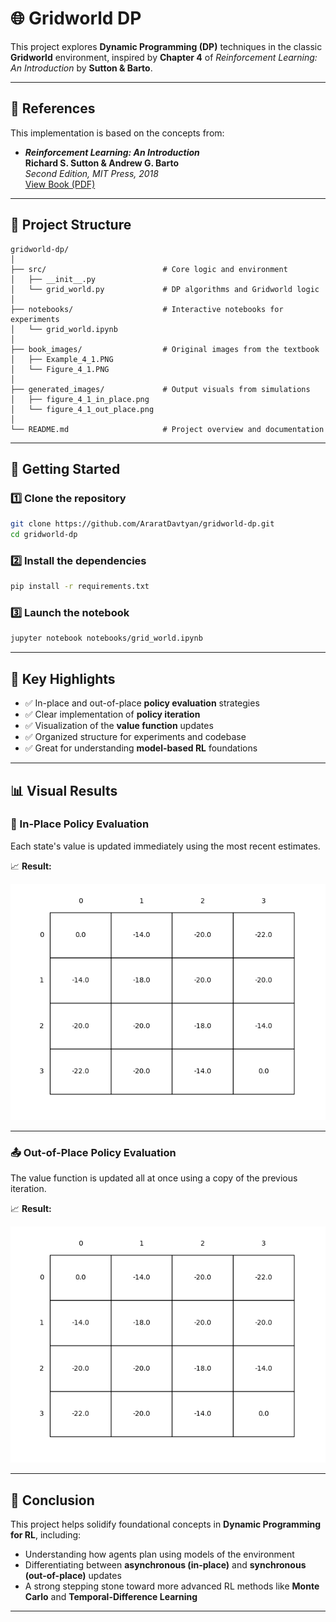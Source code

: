 
# 🌐 Gridworld DP

This project explores **Dynamic Programming (DP)** techniques in the classic **Gridworld** environment, inspired by **Chapter 4** of _Reinforcement Learning: An Introduction_ by **Sutton & Barto**.

---

## 📖 References

This implementation is based on the concepts from:

- **_Reinforcement Learning: An Introduction_**  
  **Richard S. Sutton & Andrew G. Barto**  
  _Second Edition, MIT Press, 2018_  
  [View Book (PDF)](https://www.andrew.cmu.edu/course/10-703/textbook/BartoSutton.pdf)

---

## 📁 Project Structure

```
gridworld-dp/
│
├── src/                          # Core logic and environment
│   ├── __init__.py
│   └── grid_world.py             # DP algorithms and Gridworld logic
│
├── notebooks/                    # Interactive notebooks for experiments
│   └── grid_world.ipynb
│
├── book_images/                  # Original images from the textbook
│   ├── Example_4_1.PNG
│   └── Figure_4_1.PNG
│
├── generated_images/             # Output visuals from simulations
│   ├── figure_4_1_in_place.png
│   └── figure_4_1_out_place.png
│
└── README.md                     # Project overview and documentation
```

---

## 🚀 Getting Started

### 1️⃣ Clone the repository

```bash
git clone https://github.com/AraratDavtyan/gridworld-dp.git
cd gridworld-dp
```

### 2️⃣ Install the dependencies

```bash
pip install -r requirements.txt
```

### 3️⃣ Launch the notebook

```bash
jupyter notebook notebooks/grid_world.ipynb
```

---

## 🧠 Key Highlights

- ✅ In-place and out-of-place **policy evaluation** strategies
- ✅ Clear implementation of **policy iteration**
- ✅ Visualization of the **value function** updates
- ✅ Organized structure for experiments and codebase
- ✅ Great for understanding **model-based RL** foundations

---

## 📊 Visual Results

### 🔁 In-Place Policy Evaluation

Each state's value is updated immediately using the most recent estimates.

📈 **Result:**

![In-Place](generated_images/figure_4_1_in_place.png)

---

### 📤 Out-of-Place Policy Evaluation

The value function is updated all at once using a copy of the previous iteration.

📈 **Result:**

![Out-of-Place](generated_images/figure_4_1_out_place.png)

---

## 🎯 Conclusion

This project helps solidify foundational concepts in **Dynamic Programming for RL**, including:

- Understanding how agents plan using models of the environment
- Differentiating between **asynchronous (in-place)** and **synchronous (out-of-place)** updates
- A strong stepping stone toward more advanced RL methods like **Monte Carlo** and **Temporal-Difference Learning**

---
